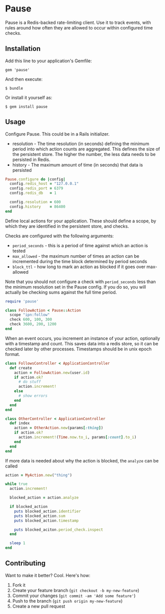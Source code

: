 Pause
======

Pause is a Redis-backed rate-limiting client. Use it to track events, with
rules around how often they are allowed to occur within configured time checks.

## Installation

Add this line to your application's Gemfile:

    gem 'pause'

And then execute:

    $ bundle

Or install it yourself as:

    $ gem install pause

## Usage

Configure Pause. This could be in a Rails initializer.

  * resolution - The time resolution (in seconds) defining the minimum period into which action counts are
                 aggregated. This defines the size of the persistent store. The higher the number, the less data needs
                 to be persisted in Redis.
  * history - The maximum amount of time (in seconds) that data is persisted

```ruby
Pause.configure do |config|
  config.redis_host = "127.0.0.1"
  config.redis_port = 6379
  config.redis_db   = 1

  config.resolution = 600
  config.history    = 86400
end
```

Define local actions for your application. These should define a scope, by
which they are identified in the persistent store, and checks.

Checks are configured with the following arguments:

  * `period_seconds` - this is a period of time against which an action is tested
  * `max_allowed` - the maximum number of times an action can be incremented during the time block determined by
                  period seconds
  * `block_ttl` - how long to mark an action as blocked if it goes over max-allowed

Note that you should not configure a check with `period_seconds` less than the minimum resolution set in the
Pause config. If you do so, you will actually be checking sums against the full time period.

```ruby
require 'pause'

class FollowAction < Pause::Action
  scope "ipn:follow"
  check 600, 100, 300
  check 3600, 200, 1200
end
```

When an event occurs, you increment an instance of your action, optionally with a timestamp and count. This saves
data into a redis store, so it can be checked later by other processes. Timestamps should be in unix epoch format.

```ruby
class FollowsController < ApplicationController
  def create
    action = FollowAction.new(user.id)
    if action.ok?
      # do stuff
      action.increment!
    else
      # show errors
    end
  end
end

class OtherController < ApplicationController
  def index
    action = OtherAction.new(params[:thing])
    if action.ok?
      action.increment!(Time.now.to_i, params[:count].to_i)
    end
  end
end
```

If more data is needed about why the action is blocked, the `analyze` can be called

```ruby
action = MyAction.new("thing")

while true
  action.increment!

  blocked_action = action.analyze

  if blocked_action
    puts blocked_action.identifier
    puts blocked_action.sum
    puts blocked_action.timestamp

    puts blocked_aciton.period_check.inspect
  end

  sleep 1
end
```

## Contributing

Want to make it better? Cool. Here's how:

1. Fork it
2. Create your feature branch (`git checkout -b my-new-feature`)
3. Commit your changes (`git commit -am 'Add some feature'`)
4. Push to the branch (`git push origin my-new-feature`)
5. Create a new pull request
